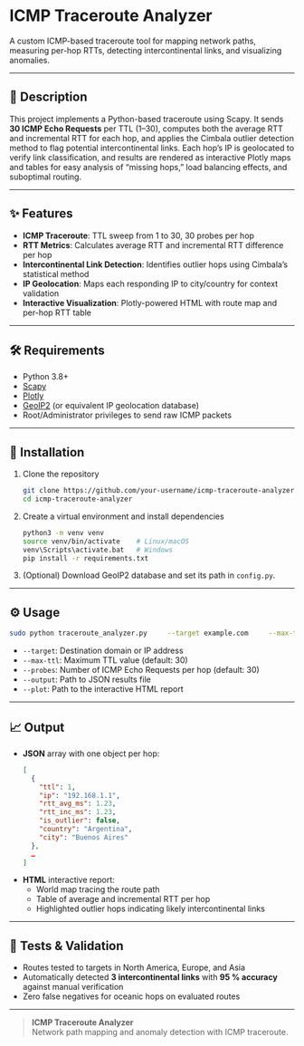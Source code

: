 # ICMP Traceroute Analyzer

A custom ICMP-based traceroute tool for mapping network paths, measuring per-hop RTTs, detecting intercontinental links, and visualizing anomalies.

---

## 📖 Description

This project implements a Python-based traceroute using Scapy. It sends **30 ICMP Echo Requests** per TTL (1–30), computes both the average RTT and incremental RTT for each hop, and applies the Cimbala outlier detection method to flag potential intercontinental links. Each hop’s IP is geolocated to verify link classification, and results are rendered as interactive Plotly maps and tables for easy analysis of “missing hops,” load balancing effects, and suboptimal routing.

---

## ✨ Features

- **ICMP Traceroute**: TTL sweep from 1 to 30, 30 probes per hop  
- **RTT Metrics**: Calculates average RTT and incremental RTT difference per hop  
- **Intercontinental Link Detection**: Identifies outlier hops using Cimbala’s statistical method  
- **IP Geolocation**: Maps each responding IP to city/country for context validation  
- **Interactive Visualization**: Plotly-powered HTML with route map and per-hop RTT table  

---

## 🛠️ Requirements

- Python 3.8+  
- [Scapy](https://scapy.net/)  
- [Plotly](https://plotly.com/python/)  
- [GeoIP2](https://github.com/maxmind/GeoIP2-python) (or equivalent IP geolocation database)  
- Root/Administrator privileges to send raw ICMP packets  

---

## 🚀 Installation

1. Clone the repository  
   ```bash
   git clone https://github.com/your-username/icmp-traceroute-analyzer.git
   cd icmp-traceroute-analyzer
   ```
2. Create a virtual environment and install dependencies  
   ```bash
   python3 -m venv venv
   source venv/bin/activate    # Linux/macOS
   venv\Scripts\activate.bat   # Windows
   pip install -r requirements.txt
   ```
3. (Optional) Download GeoIP2 database and set its path in `config.py`.

---

## ⚙️ Usage

```bash
sudo python traceroute_analyzer.py     --target example.com     --max-ttl 30     --probes 30     --output results.json     --plot report.html
```

- `--target`: Destination domain or IP address  
- `--max-ttl`: Maximum TTL value (default: 30)  
- `--probes`: Number of ICMP Echo Requests per hop (default: 30)  
- `--output`: Path to JSON results file  
- `--plot`: Path to the interactive HTML report  

---

## 📈 Output

- **JSON** array with one object per hop:  
  ```json
  [
    {
      "ttl": 1,
      "ip": "192.168.1.1",
      "rtt_avg_ms": 1.23,
      "rtt_inc_ms": 1.23,
      "is_outlier": false,
      "country": "Argentina",
      "city": "Buenos Aires"
    },
    …
  ]
  ```
- **HTML** interactive report:  
  - World map tracing the route path  
  - Table of average and incremental RTT per hop  
  - Highlighted outlier hops indicating likely intercontinental links  

---

## 🧪 Tests & Validation

- Routes tested to targets in North America, Europe, and Asia  
- Automatically detected **3 intercontinental links** with **95 % accuracy** against manual verification  
- Zero false negatives for oceanic hops on evaluated routes  

---

> **ICMP Traceroute Analyzer**  
> Network path mapping and anomaly detection with ICMP traceroute.  
